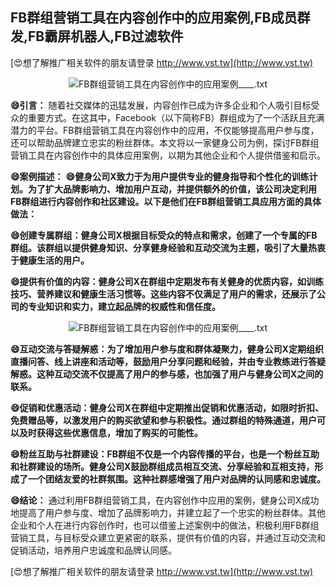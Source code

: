 ## **FB群组营销工具在内容创作中的应用案例,FB成员群发,FB霸屏机器人,FB过滤软件**

[😍想了解推广相关软件的朋友请登录 http://www.vst.tw](http://www.vst.tw)

 <center><img src="https://vst.tw/MP4/tuiguang/png/7.png" alt="FB群组营销工具在内容创作中的应用案例____.txt"></center>

**😄引言：**
随着社交媒体的迅猛发展，内容创作已成为许多企业和个人吸引目标受众的重要方式。在这其中，Facebook（以下简称FB）群组成为了一个活跃且充满潜力的平台。FB群组营销工具在内容创作中的应用，不仅能够提高用户参与度，还可以帮助品牌建立忠实的粉丝群体。本文将以一家健身公司为例，探讨FB群组营销工具在内容创作中的具体应用案例，以期为其他企业和个人提供借鉴和启示。

**😄案例描述：**
**😄健身公司X致力于为用户提供专业的健身指导和个性化的训练计划。为了扩大品牌影响力、增加用户互动，并提供额外的价值，该公司决定利用FB群组进行内容创作和社区建设。以下是他们在FB群组营销工具应用方面的具体做法：**

**😄创建专属群组：健身公司X根据目标受众的特点和需求，创建了一个专属的FB群组。该群组以提供健身知识、分享健身经验和互动交流为主题，吸引了大量热衷于健康生活的用户。**

**😄提供有价值的内容：健身公司X在群组中定期发布有关健身的优质内容，如训练技巧、营养建议和健康生活习惯等。这些内容不仅满足了用户的需求，还展示了公司的专业知识和实力，建立起品牌的权威性和信任度。**

 <center><img src="https://vst.tw/MP4/tuiguang/png/8.png" alt="FB群组营销工具在内容创作中的应用案例____.txt"></center>

**😄互动交流与答疑解惑：为了增加用户参与度和群体凝聚力，健身公司X定期组织直播问答、线上讲座和活动等，鼓励用户分享问题和经验，并由专业教练进行答疑解惑。这种互动交流不仅提高了用户的参与感，也加强了用户与健身公司X之间的联系。**

**😄促销和优惠活动：健身公司X在群组中定期推出促销和优惠活动，如限时折扣、免费赠品等，以激发用户的购买欲望和参与积极性。通过群组的特殊通道，用户可以及时获得这些优惠信息，增加了购买的可能性。**

**😄粉丝互助与社群建设：FB群组不仅是一个内容传播的平台，也是一个粉丝互助和社群建设的场所。健身公司X鼓励群组成员相互交流、分享经验和互相支持，形成了一个团结友爱的社群氛围。这种社群感增强了用户对品牌的认同感和忠诚度。**

**😄结论：**
通过利用FB群组营销工具，在内容创作中应用的案例，健身公司X成功地提高了用户参与度、增加了品牌影响力，并建立起了一个忠实的粉丝群体。其他企业和个人在进行内容创作时，也可以借鉴上述案例中的做法，积极利用FB群组营销工具，与目标受众建立更紧密的联系，提供有价值的内容，并通过互动交流和促销活动，培养用户忠诚度和品牌认同感。

[😍想了解推广相关软件的朋友请登录 http://www.vst.tw](http://www.vst.tw)



